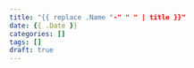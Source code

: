 ```yaml
---
title: "{{ replace .Name "-" " " | title }}"
date: {{ .Date }}
categories: []
tags: []
draft: true
---
```


